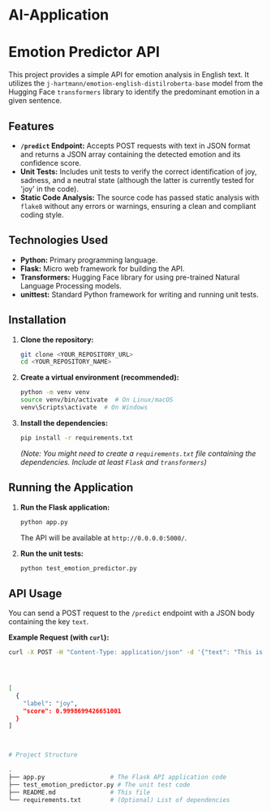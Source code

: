 # AI-Application
# Emotion Predictor API

This project provides a simple API for emotion analysis in English text. It utilizes the `j-hartmann/emotion-english-distilroberta-base` model from the Hugging Face `transformers` library to identify the predominant emotion in a given sentence.

## Features

* **`/predict` Endpoint:** Accepts POST requests with text in JSON format and returns a JSON array containing the detected emotion and its confidence score.
* **Unit Tests:** Includes unit tests to verify the correct identification of joy, sadness, and a neutral state (although the latter is currently tested for 'joy' in the code).
* **Static Code Analysis:** The source code has passed static analysis with `flake8` without any errors or warnings, ensuring a clean and compliant coding style.

## Technologies Used

* **Python:** Primary programming language.
* **Flask:** Micro web framework for building the API.
* **Transformers:** Hugging Face library for using pre-trained Natural Language Processing models.
* **unittest:** Standard Python framework for writing and running unit tests.

## Installation

1.  **Clone the repository:**
    ```bash
    git clone <YOUR_REPOSITORY_URL>
    cd <YOUR_REPOSITORY_NAME>
    ```

2.  **Create a virtual environment (recommended):**
    ```bash
    python -m venv venv
    source venv/bin/activate  # On Linux/macOS
    venv\Scripts\activate  # On Windows
    ```

3.  **Install the dependencies:**
    ```bash
    pip install -r requirements.txt
    ```
    *(Note: You might need to create a `requirements.txt` file containing the dependencies. Include at least `Flask` and `transformers`)*

## Running the Application

1.  **Run the Flask application:**
    ```bash
    python app.py
    ```
    The API will be available at `http://0.0.0.0:5000/`.

2.  **Run the unit tests:**
    ```bash
    python test_emotion_predictor.py
    ```

## API Usage

You can send a POST request to the `/predict` endpoint with a JSON body containing the key `text`.

**Example Request (with `curl`):**

```bash
curl -X POST -H "Content-Type: application/json" -d '{"text": "This is a fantastic day!"}' [http://0.0.0.0:5000/predict](http://0.0.0.0:5000/predict)




[
  {
    "label": "joy",
    "score": 0.9998699426651001
  }
]



# Project Structure

.
├── app.py                  # The Flask API application code
├── test_emotion_predictor.py # The unit test code
├── README.md               # This file
└── requirements.txt        # (Optional) List of dependencies